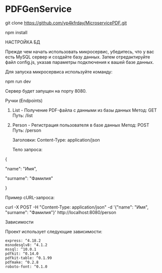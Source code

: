 # PDFGenService

git clone https://github.com/yp4kfrday/MicroservicePDF.git

npm install

НАСТРОЙКА БД

Прежде чем начать использовать микросервис, убедитесь, что у вас есть MySQL сервер и создайте базу данных. Затем отредактируйте файл config.js, указав параметры подключения к вашей базе данных.

Для запуска микросервиса используйте команду:

npm run dev

Сервер будет запущен на порту 8080.

Ручки (Endpoints)
1. List - Получение PDF-файла с данными из базы данных 
    Метод: GET
    Путь: /list

3. Person - Регистрация пользователя в базе данных
    Метод: POST
    Путь: /person

    Заголовки: Content-Type: application/json

    Тело запроса:

{

  "name": "Имя",

  "surname": "Фамилия"

}

Пример cURL-запроса:

curl -X POST -H "Content-Type: application/json" -d '{"name": "Имя", "surname": "Фамилия"}' http://localhost:8080/person

Зависимости

Проект использует следующие зависимости:

    express: ^4.18.2
    msnodesqlv8: ^4.1.2
    mssql: ^10.0.1
    pdfkit: ^0.14.0
    pdfkit-table: ^0.1.99
    pdfmake: ^0.2.8
    roboto-font: ^0.1.0

